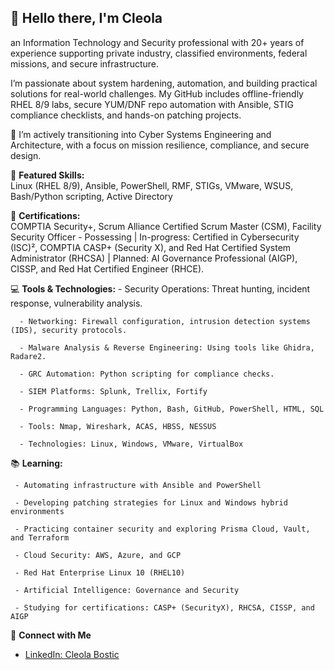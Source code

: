 ## 👋 Hello there, I'm Cleola

an Information Technology and Security professional with 20+ years of experience supporting private industry, classified environments, federal missions, and secure infrastructure.

I’m passionate about system hardening, automation, and building practical solutions for real-world challenges. My GitHub includes offline-friendly RHEL 8/9 labs, secure YUM/DNF repo automation with Ansible, STIG compliance checklists, and hands-on patching projects.



🚀 I’m actively transitioning into Cyber Systems Engineering and Architecture, with a focus on mission resilience, compliance, and secure design.



📂 **Featured Skills:**  
Linux (RHEL 8/9), Ansible, PowerShell, RMF, STIGs, VMware, WSUS, Bash/Python scripting, Active Directory



💼 **Certifications:**  
COMPTIA Security+, Scrum Alliance Certified Scrum Master (CSM), Facility Security Officer - Possessing | In-progress: Certified in Cybersecurity (ISC)², COMPTIA CASP+ (Security X), and Red Hat Certified System Administrator (RHCSA) | Planned: AI Governance Professional (AIGP), CISSP, and Red Hat Certified Engineer (RHCE).



💻 **Tools & Technologies:**
      - Security Operations: Threat hunting, incident response, vulnerability analysis.

      - Networking: Firewall configuration, intrusion detection systems (IDS), security protocols.

      - Malware Analysis & Reverse Engineering: Using tools like Ghidra, Radare2.

      - GRC Automation: Python scripting for compliance checks.

      - SIEM Platforms: Splunk, Trellix, Fortify

      - Programming Languages: Python, Bash, GitHub, PowerShell, HTML, SQL

      - Tools: Nmap, Wireshark, ACAS, HBSS, NESSUS

      - Technologies: Linux, Windows, VMware, VirtualBox

       

📚 **Learning:**

     - Automating infrastructure with Ansible and PowerShell

     - Developing patching strategies for Linux and Windows hybrid environments

     - Practicing container security and exploring Prisma Cloud, Vault, and Terraform

     - Cloud Security: AWS, Azure, and GCP

     - Red Hat Enterprise Linux 10 (RHEL10)
      
     - Artificial Intelligence: Governance and Security

     - Studying for certifications: CASP+ (SecurityX), RHCSA, CISSP, and AIGP


🔗 **Connect with Me**  
- [LinkedIn: Cleola Bostic](https://www.linkedin.com/in/cleola-bostic-b1901298)


<!--
**cbostic25/cbostic25** is a ✨ _special_ ✨ repository because its `README.md` (this file) appears on your GitHub profile.


